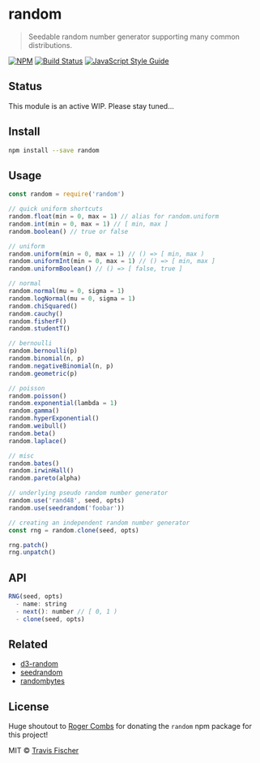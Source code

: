 # random

> Seedable random number generator supporting many common distributions.

[![NPM](https://img.shields.io/npm/v/random.svg)](https://www.npmjs.com/package/random) [![Build Status](https://travis-ci.com/transitive-bullshit/random.svg?branch=master)](https://travis-ci.com/transitive-bullshit/random) [![JavaScript Style Guide](https://img.shields.io/badge/code_style-standard-brightgreen.svg)](https://standardjs.com)

## Status

This module is an active WIP. Please stay tuned...

## Install

```bash
npm install --save random
```

## Usage

```js
const random = require('random')

// quick uniform shortcuts
random.float(min = 0, max = 1) // alias for random.uniform
random.int(min = 0, max = 1) // [ min, max ]
random.boolean() // true or false

// uniform
random.uniform(min = 0, max = 1) // () => [ min, max )
random.uniformInt(min = 0, max = 1) // () => [ min, max ]
random.uniformBoolean() // () => [ false, true ]

// normal
random.normal(mu = 0, sigma = 1)
random.logNormal(mu = 0, sigma = 1)
random.chiSquared()
random.cauchy()
random.fisherF()
random.studentT()

// bernoulli
random.bernoulli(p)
random.binomial(n, p)
random.negativeBinomial(n, p)
random.geometric(p)

// poisson
random.poisson()
random.exponential(lambda = 1)
random.gamma()
random.hyperExponential()
random.weibull()
random.beta()
random.laplace()

// misc
random.bates()
random.irwinHall()
random.pareto(alpha)

// underlying pseudo random number generator
random.use('rand48', seed, opts)
random.use(seedrandom('foobar'))

// creating an independent random number generator
const rng = random.clone(seed, opts)

rng.patch()
rng.unpatch()
```

## API

```js
RNG(seed, opts)
  - name: string
  - next(): number // [ 0, 1 )
  - clone(seed, opts)
```

## Related

- [d3-random](https://github.com/d3/d3-random)
- [seedrandom](https://github.com/davidbau/seedrandom)
- [randombytes](https://github.com/crypto-browserify/randombytes)

## License

Huge shoutout to [Roger Combs](https://github.com/rcombs) for donating the `random` npm package for this project!

MIT © [Travis Fischer](https://github.com/transitive-bullshit)
